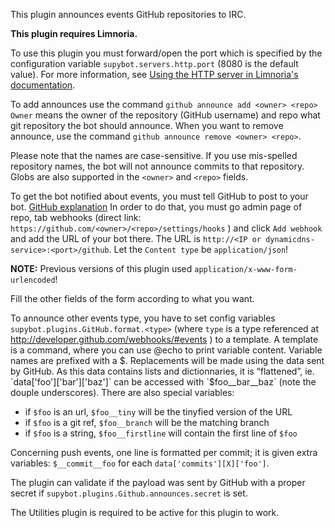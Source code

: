 This plugin announces events GitHub repositories to IRC.

**This plugin requires Limnoria.**

To use this plugin you must forward/open the port which is specified by 
the configuration variable `supybot.servers.http.port` (8080 is the 
default value). For more information, see 
[Using the HTTP server in Limnoria's documentation](https://docs.limnoria.net/use/httpserver.html).

To add announces use the command `github announce add <owner> <repo>` 
`Owner` means the owner of the repository (GitHub username) 
and repo what git repository the bot should announce. When you want to 
remove announce, use the command `github announce remove <owner> <repo>`.

Please note that the names are case-sensitive. If you use mis-spelled 
repository names, the bot will not announce commits to that repository. Globs are
also supported in the `<owner>` and `<repo>` fields.

To get the bot notified about events, you must tell GitHub to post to your 
bot. [GitHub explanation](http://help.github.com/post-receive-hooks/)
In order to do that, you must go admin page of repo, tab webhooks 
(direct link: ` https://github.com/<owner>/<repo>/settings/hooks ` ) and 
click `Add webhook` and add the URL of your bot there. The URL is 
` http://<IP or dynamicdns-service>:<port>/github `.
Let the `Content type` be `application/json`!

**NOTE:** Previous versions of this plugin used `application/x-www-form-urlencoded`!


Fill the other fields of the form according to what you want.

To announce other events type, you have to set config variables 
`supybot.plugins.GitHub.format.<type>` (where `type` is a type referenced 
at http://developer.github.com/webhooks/#events ) to a template.
A template is a command, where you can use @echo to print variable content.
Variable names are prefixed with a $.
Replacements will be made using the data sent by GitHub. As this data 
contains lists and dictionnaries, it is “flattened”, ie. 
`data['foo']['bar']['baz']` can be accessed with `$foo__bar__baz` (note the douple underscores).
There are also special variables:
* if `$foo` is an url, `$foo__tiny` will be the tinyfied version of the URL
* if `$foo` is a git ref, `$foo__branch` will be the matching branch
* if `$foo` is a string, `$foo__firstline` will contain the first line of 
`$foo`

Concerning push events, one line is formatted per commit; it is given extra
 variables: `$__commit__foo` for each `data['commits'][X]['foo']`.

The plugin can validate if the payload was sent by GitHub with a proper secret if `supybot.plugins.Github.announces.secret`
is set.

The Utilities plugin is required to be active for this plugin to work.
